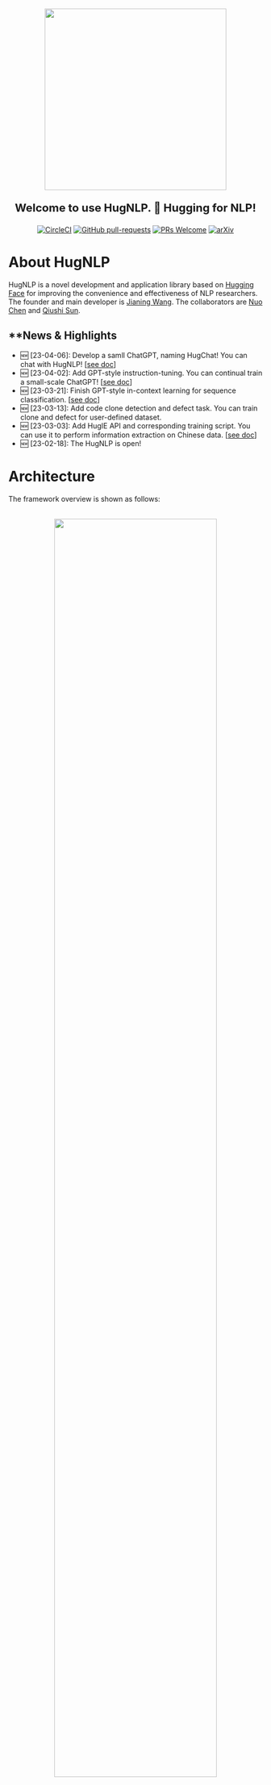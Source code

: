 
<p align="center">
    <br>
    <img src="images/logo.png" width="360"/>
    <br>
</p>

<p align="center" style="font-size:22px;"> <b> Welcome to use HugNLP. 🤗 Hugging for NLP! </b>
</p>

<div align="center">

[![CircleCI](https://dl.circleci.com/status-badge/img/gh/wjn1996/HugNLP/tree/main.svg?style=svg)](https://dl.circleci.com/status-badge/redirect/gh/wjn1996/HugNLP/tree/main)
[![GitHub pull-requests](https://img.shields.io/github/issues-pr/wjn1996/HugNLP.svg)](https://github.com/wjn1996/HugNLP/pull/)
[![PRs Welcome](https://img.shields.io/badge/PRs-welcome-brightgreen.svg?style=flat-square)](http://makeapullrequest.com)
[![arXiv](https://img.shields.io/badge/arXiv-2302.14286-b31b1b.svg)](https://arxiv.org/abs/2302.14286)

</div>

# About HugNLP

HugNLP is a novel development and application library based on [Hugging Face](https://huggingface.co/) for improving the convenience and effectiveness of NLP researchers. The founder and main developer is [Jianing Wang](https://wjn1996.github.io/). The collaborators are [Nuo Chen](https://github.com/nchen909) and [Qiushi Sun](https://github.com/QiushiSun).

## **News & Highlights

- 🆕 [23-04-06]: Develop a samll ChatGPT, naming HugChat! You can chat with HugNLP! [[see doc](./documents/instruction_prompting/generative_instruction_tuning.md)]
- 🆕 [23-04-02]: Add GPT-style instruction-tuning. You can continual train a small-scale ChatGPT! [[see doc](./documents/instruction_prompting/generative_instruction_tuning.md)]
- 🆕 [23-03-21]: Finish GPT-style in-context learning for sequence classification. [[see doc](./documents/instruction_prompting/incontext_learning_for_cls.md)]
- 🆕 [23-03-13]: Add code clone detection and defect task. You can train clone and defect for user-defined dataset.
- 🆕 [23-03-03]: Add HugIE API and corresponding training script. You can use it to perform information extraction on Chinese data. [[see doc](./documents/information_extraction/HugIE.md)]
- 🆕 [23-02-18]: The HugNLP is open!

# Architecture

The framework overview is shown as follows:

<p align="center">
    <br>
    <img src="images/overview.png" width="80%"/>
    <br>
<p>

### Models

In HugNLP, we provide some popular transformer-based models as backbones, such as BERT, RoBERTa, GPT-2, etc. We also release our pre-built KP-PLM, a novel knowledge-enhanced pre-training paradigm to inject factual knowledge and can be easily used for arbitrary PLMs.
Apart from basic PLMs, we also implement some task-specific models, involving sequence classification, matching, labeling, span extraction, multi-choice, and text generation.
Notably, we develop standard fine-tuning (based on CLS Head and prompt-tuning models that enable PLM tuning on classification tasks.
For few-shot learning settings, HugNLP provides a prototypical network in both few-shot text classification and named entity recognition (NER).

In addition, we also incorporate some plug-and-play utils in HugNLP.

1. Parameter Freezing. If we want to perform parameter-efficient learning, which aims to freeze some parameters in PLMs to improve the training efficiency, we can set the configure `use_freezing` and freeze the backbone. A use case is shown in Code.
2. Uncertainty Estimation aims to calculate the model certainty when in semi-supervised learning.
3. We also design Prediction Calibration, which can be used to further improve the accuracy by calibrating the distribution and alleviating the semantics bias problem.

### Processors

Processors aim to load the dataset and process the task examples in a pipeline containing sentence tokenization, sampling, and tensor generation.
Specifically, users can directly obtain the data through `load_dataset`, which can directly download it from the Internet or load it from the local disk.
For different tasks, users should define a task-specific data collator, which aims to transform the original examples into model input tensor features.

### Applications

It provides rich modules for users to build real-world applications and products by selecting among an array of settings from Models and Processors.

# Core Capacities

We provide some core capacities to support the NLP downstream applications.

### Knowledge-enhanced Pre-trained Language Model

Conventional pre-training methods lack factual knowledge.
To deal with this issue, we present KP-PLM with a novel knowledge prompting paradigm for knowledge-enhanced pre-training.
Specifically, we construct a knowledge sub-graph for each input text by recognizing entities and aligning with the knowledge base and decompose this sub-graph into multiple relation paths, which can be directly transformed into language prompts.

### Prompt-based Fine-tuning

Prompt-based fine-tuning aims to reuse the pre-training objective (e.g., Masked Language Modeling, Causal Language Modeling) and utilizes a well-designed template and verbalizer to make predictions, which has achieved great success in low-resource settings.
We integrate some novel approaches into HugNLP, such as PET, P-tuning, etc.

### Instruction Tuning & In-Context Learning

Instruction-tuning and in-context learning enable few/zero-shot learning without parameter update, which aims to concatenate the task-aware instructions or example-based demonstrations to prompt GPT-style PLMs to generate reliable responses.
So, all the NLP tasks can be unified into the same format and can substantially improve the models" generalization.
Inspired by this idea, we extend it into other two paradigms:

1. extractive-style paradigm: we unify various NLP tasks into span extraction, which is the same as extractive question answering.
2. inference-style paradigm: all the tasks can be viewed as natural language inference to match the relations between inputs and outputs.
3. generative-style paradigm: we unify all the tasks into generative format, and train the causal models based on instruction-tuning, in-context learning or chain-of-thought.

### Self-training with Uncertainty Estimation

Self-training can address the labeled data scarcity issue by leveraging the large-scale unlabeled data in addition to labeled data, which is one of the mature paradigms in semi-supervised learning.
However, the standard self-training may generate too much noise, inevitably degrading the model performance due to confirmation bias.
Thus, we present uncertainty-aware self-training. Specifically, we train a teacher model on few-shot labeled data, and then use Monte Carlo (MC) dropout technique in Bayesian neural network (BNN) to approximate the model certainty, and judiciously select the examples that have a higher model certainty of the teacher.

### Parameter-Efficient Learning

To improve the training efficiency of HugNLP, we also implement parameter-efficient learning, which aims to freeze some parameters in the backbone so that we only tune a few parameters during model training.
We develop some novel parameter-efficient learning approaches, such as Prefix-tuning, Adapter-tuning, BitFit and LoRA, etc.

# Installation

> git clone https://github.com/wjn1996/HugNLP.git
>
> cd HugNLP
>
> python3 setup.py install

At present, the project is still being developed and improved, and there may be some `bugs` in use, please understand. We also look forward to your being able to ask issues or committing some valuable pull requests.

# Pre-built Applications Overview

We demonstrate all pre-built applications in HugNLP. You can choose one application to use HugNLP. You can also click the link to see the details document.

| **Applications** | **Runing Tasks** | **Task Notes** | **PLM Models** | **Documents** |
| --- | --- | --- | --- | --- |
| **Default Application** | run_seq_cls.sh | **Goal**: Standard **Fine-tuning** or **Prompt-tuning** for sequence classification on user-defined dataset. <br> **Path**: applications/default_applications | BERT, RoBERTa, DeBERTa | [click](./documents/default_tasks/default_sequence_classification.md) |
|  | run_seq_labeling.sh | **Goal**: Standard **Fine-tuning** for sequence labeling on user-defined dataset. <br> **Path**: applications/default_applications | BERT, RoBERTa, ALBERT |   |
| **Pre-training** | run_pretrain_mlm.sh | **Goal**: Pre-training via **Masked Language Modeling** (MLM). <br> **Path**: applications/pretraining/ | BERT, RoBERTa | [click](./documents/pretraining/Masked%20LM%20for%20Continual%20Pre-training.md) |
|  | run_pretrain_casual_lm.sh | **Goal**: Pre-training via **Causal Language Modeling** (CLM). <br> **Path**: applications/pretraining | BERT, RoBERTa | [click](./documents/pretraining/Causal%20LM%20for%20Continual%20Pre-training.md) |
| **GLUE Benchmark** | run_glue.sh | **Goal**: Standard **Fine-tuning** or **Prompt-tuning** for GLUE classification tasks. <br> **Path**: applications/benchmark/glue | BERT, RoBERTa, DeBERTa |  |
|  | run_causal_incontext_glue.sh | **Goal**: **In-context learning** for GLUE classification tasks. <br> **Path**: applications/benchmark/glue | GPT-2 |  |
| **CLUE Benchmark** | clue_finetune_dev.sh | **Goal**: Standard **Fine-tuning** and **Prompt-tuning** for CLUE classification task。 <br> **Path**: applications/benchmark/clue | BERT, RoBERTa, DeBERTa |  |
|  | run_clue_cmrc.sh | **Goal**: Standard **Fine-tuning** for CLUE CMRC2018 task. <br> **Path**: applications/benchmark/cluemrc | BERT, RoBERTa, DeBERTa |  |
|  | run_clue_c3.sh | **Goal**: Standard **Fine-tuning** for CLUE C3 task. <br> **Path**: applications/benchmark/cluemrc | BERT, RoBERTa, DeBERTa |  |
|  | run_clue_chid.sh | **Goal**: Standard **Fine-tuning** for CLUE CHID task. <br> **Path**: applications/benchmark/cluemrc | BERT, RoBERTa, DeBERTa |  |
| **Instruction-Prompting** | run_causal_instruction.sh | **Goal**: **Cross-task training** via generative Instruction-tuning based on causal PLM. <font color='red'>**You can use it to train a small ChatGPT**</font>. <br> **Path**: applications/instruction_prompting/instruction_tuning | GPT2 | [click](./instruction_prompting/generative_instruction_tuning.md) |
|  | run_zh_extract_instruction.sh | **Goal**: **Cross-task training** via extractive Instruction-tuning based on Global Pointer model. <br> **Path**: applications/instruction_prompting/chinese_instruction | BERT, RoBERTa, DeBERTa | [click](./documents/instruction_prompting/instruction_tuning.md) |
|  | run_causal_incontext_cls.sh | **Goal**: **In-context learning** for user-defined classification tasks. <br> **Path**: applications/instruction_prompting/incontext_learning | GPT-2 | [click](./documents/instruction_prompting/incontext_learning_for_cls.md) |
| **Information Extraction** | run_extractive_unified_ie.sh | **Goal**: **HugIE**: training a unified chinese information extraction via extractive instruction-tuning. <br> **Path**: applications/information_extraction/HugIE | BERT, RoBERTa, DeBERTa | [click](./documents/information_extraction/HugIE.md) |
|  | api_test.py | **Goal**: HugIE: API test. <br> **Path**: applications/information_extraction/HugIE | - | [click](./documents/information_extraction/HugIE.md) |
|  | run_fewnerd.sh | **Goal**: **Prototypical learning** for named entity recognition, including SpanProto, TokenProto <br> **Path**: applications/information_extraction/fewshot_ner | BERT |  |
| **Code NLU** | run_clone_cls.sh | **Goal**: Standard **Fine-tuning** for code clone classification task. <br> **Path**: applications/code/code_clone | CodeBERT, CodeT5, GraphCodeBERT, PLBART |  |
|  | run_defect_cls.sh | **Goal**: Standard **Fine-tuning** for code defect classification task. <br> **Path**: applications/code/code_defect | CodeBERT, CodeT5, GraphCodeBERT, PLBART |  |

More details of the pre-built applications and settings with the designed models and processors can be found in [HugNLP Documents](./documents/README.md).

# Quick Use

Here we provide an example to show you to quick use HugNLP.
If you want to perform a classification task on user-defined dataset, you can prepare three json files (``train.json``, ``dev.json``, ``test.json``) on a directory. And you can run the script file

> bash ./application/default_applications/run_seq_cls.sh

Before the experiment, you must define the following parameters in the script file ``run_seq_cls.sh``.

- --model_name_or_path: the pre-trained model name or path. e.g. bert-base-uncased
- --data_path: the path of the dataset (including ``train.json``, ``dev.json`` and ``test.json``), e.g. ``./datasets/data_example/cls/``.
- --user_defined: you must define label_names if there is not exist a ``label_names.txt``.

If you want to use prompt-based fine-tuning, you can add the following parameters:

- --use_prompt_for_cls
- ---task_type: one of ``masked_prompt_cls``, ``masked_prompt_prefix_cls``,``masked_prompt_ptuning_cls``, ``masked_prompt_adapter_cls``.

You also should add ``template.json`` and ``label_words_mapping.json``.

If you wang to use parameter-efficient learning, you can add the following parameter:

- --use_freezing

The example of ``run_seq_cls.sh`` is:

```bash
path=chinese-macbert-base
MODEL_TYPE=bert
data_path=/wjn/frameworks/HugNLP/datasets/data_example/cls
TASK_TYPE=head_cls
len=196
bz=4
epoch=10
eval_step=50
wr_step=10
lr=1e-05

export CUDA_VISIBLE_DEVICES=0,1
python3 -m torch.distributed.launch --nproc_per_node=2 --master_port=6014 hugnlp_runner.py \
--model_name_or_path=$path \
--data_dir=$data_path \
--output_dir=./outputs/default/sequence_classification\
--seed=42 \
--exp_name=default-cls \
--max_seq_length=$len \
--max_eval_seq_length=$len \
--do_train \
--do_eval \
--do_predict \
--per_device_train_batch_size=$bz \
--per_device_eval_batch_size=4 \
--gradient_accumulation_steps=1 \
--evaluation_strategy=steps \
--learning_rate=$lr \
--num_train_epochs=$epoch \
--logging_steps=100000000 \
--eval_steps=$eval_step \
--save_steps=$eval_step \
--save_total_limit=1 \
--warmup_steps=$wr_step \
--load_best_model_at_end \
--report_to=none \
--task_name=default_cls \
--task_type=$TASK_TYPE \
--model_type=$MODEL_TYPE \
--metric_for_best_model=acc \
--pad_to_max_length=True \
--remove_unused_columns=False \
--overwrite_output_dir \
--fp16 \
--label_names=labels \
--keep_predict_labels \
--user_defined="label_names=entailment,neutral,contradiction"
```

# Quick Develop

This section is for developer.
HugNLP is easy to use and develop. We draw a workflow in the following figure to show how to develop a new running task.

<p align="center">
    <br>
    <img src="images/workflow.png" width="90%"/>
    <br>
</p>
It consists of five main steps, including library installation, data preparation, processor selection or design, model selection or design, and application design.
This illustrates that HugNLP can simplify the implementation of complex NLP models and tasks.

# Demo API Example

Here, we show an example of the pre-built API application: **HugIE: Towards Chinese Unified Information Extraction via Extractive MRC and Instruction-tuning**.

### Introduction:

Information Extraction (IE) aims to extract structure knowledge from un-structure text. The structure knowledge is formed as a triple ""(head_entity, relation, tail_entity)"". IE consists of two main tasks:

- Named Entity Recognition (NER) aims to extract all entity mentions of one type.
- Relation Extraction (RE). It has two kinds of goal, the first aims to classify the relation between two entities, and the second aims to predict the tail entity when given one head entity and the corresponding relation.

### Solutions:

- We unify the tasks of NER and RE into the paradigm of extractive question answering (i.e., machine reading comprehension).
- We design task-specific instruction and language prompts for NER and RE.

> For the NER task:
>
> - instruction: "找到文章中所有【{entity_type}】类型的实体？文章：【{passage_text}】"
>
> For the RE task:
>
> - instruction: "找到文章中【{head_entity}】的【{relation}】？文章：【{passage_text}】"

- During the training, we utilize Global Pointer with Chinese-Macbert as the basic model.；

### Usage:

Our model is saved in Hugging Face: [https://huggingface.co/wjn1996/wjn1996-hugnlp-hugie-large-zh](https://huggingface.co/wjn1996/wjn1996-hugnlp-hugie-large-zh).

Quick use HugIE for Chinese information extraction：

```python
from applications.information_extraction.HugIE.api_test import HugIEAPI
model_type = "bert"
hugie_model_name_or_path = "wjn1996/wjn1996-hugnlp-hugie-large-zh"
hugie = HugIEAPI("bert", hugie_model_name_or_path)
text = "央广网北京2月23日消息 据中国地震台网正式测定，2月23日8时37分在塔吉克斯坦发生7.2级地震，震源深度10公里，震中位于北纬37.98度，东经73.29度，距我国边境线最近约82公里，地震造成新疆喀什等地震感强烈。"

entity = "塔吉克斯坦地震"
relation = "震源位置"
predictions, topk_predictions = hugie.request(text, entity, relation=relation)
print("entity:{}, relation:{}".format(entity, relation))
print("predictions:\n{}".format(predictions))
print("topk_predictions:\n{}".format(predictions))
print("\n\n")

"""
# 事件信息输出结果：
entity:塔吉克斯坦地震, relation:震源位置
predictions:
{0: ["10公里", "距我国边境线最近约82公里", "北纬37.98度，东经73.29度", "北纬37.98度，东经73.29度，距我国边境线最近约82公里"]}
topk_predictions:
{0: [{"answer": "10公里", "prob": 0.9895901083946228, "pos": [(80, 84)]}, {"answer": "距我国边境线最近约82公里", "prob": 0.8584909439086914, "pos": [(107, 120)]}, {"answer": "北纬37.98度，东经73.29度", "prob": 0.7202121615409851, "pos": [(89, 106)]}, {"answer": "北纬37.98度，东经73.29度，距我国边境线最近约82公里", "prob": 0.11628123372793198, "pos": [(89, 120)]}]}
"""

entity = "塔吉克斯坦地震"
relation = "时间"
predictions, topk_predictions = hugie.request(text, entity, relation=relation)
print("entity:{}, relation:{}".format(entity, relation))
print("predictions:\n{}".format(predictions))
print("topk_predictions:\n{}".format(predictions))
print("\n\n")

"""
# 事件信息输出结果：
entity:塔吉克斯坦地震, relation:时间
predictions:
{0: ["2月23日8时37分"]}
topk_predictions:
{0: [{"answer": "2月23日8时37分", "prob": 0.9999995231628418, "pos": [(49, 59)]}]}
"""
```

# Contact

You can contact the author `Jianing Wang` from github.
The interaction group in QQ or dingding will come soon.

# Cite Me

If you find this repository helpful, feel free to cite our paper:

```latex
@misc{wang2023hugnlp,
  doi       = {10.48550/ARXIV.2302.14286},
  url       = {https://arxiv.org/abs/2302.14286},
  author    = {Jianing Wang, Nuo Chen, Qiushi Sun, Wenkang Huang, Chengyu Wang, Ming Gao},
  title     = {HugNLP: A Unified and Comprehensive Library for Natural Language Processing},
  year      = {2023}
}
```

# References

1. Jianing Wang, Wenkang Huang, Minghui Qiu, Qiuhui Shi, Hongbin Wang, Xiang Li, Ming Gao:
   Knowledge Prompting in Pre-trained Language Model for Natural Language Understanding. EMNLP 2022: 3164-3177
2. Chengyu Wang, Jianing Wang, Minghui Qiu, Jun Huang, Ming Gao: TransPrompt: Towards an Automatic Transferable Prompting Framework for Few-shot Text Classification. EMNLP 2021: 2792-2802
3. Jianing Wang, Chengyu Wang, Jun Huang, Ming Gao, Aoying Zhou: Uncertainty-aware Self-training for Low-resource Neural Sequence Labeling. AAAI 2023.

# Acknowledgement

We thank to the Platform of AI (PAI) in Alibaba Group to support our work. The friend framework is [EasyNLP](https://github.com/alibaba/EasyNLP). We also thank all the developers that contribute to our work!

